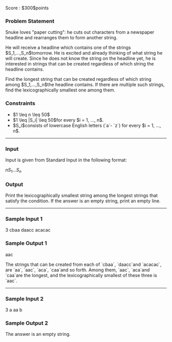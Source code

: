 
<div>

<span>

<span>

<p>
Score : $300$points
</p>

<div>

<section>

### **Problem Statement**

<p>
Snuke loves "paper cutting": he cuts out characters from a newspaper headline and rearranges them to form another string.
</p>

<p>
He will receive a headline which contains one of the strings $S_1,...,S_n$tomorrow.
He is excited and already thinking of what string he will create.
Since he does not know the string on the headline yet, he is interested in strings that can be created regardless of which string the headline contains.
</p>

<p>
Find the longest string that can be created regardless of which string among $S_1,...,S_n$the headline contains.
If there are multiple such strings, find the lexicographically smallest one among them.
</p>

</section>

</div>

<div>

<section>

### **Constraints**

<ul>

<li>
$1 \leq n \leq 50$
</li>

<li>
$1 \leq |S_i| \leq 50$for every $i = 1, ..., n$.
</li>

<li>
$S_i$consists of lowercase English letters (`a`- `z`) for every $i = 1, ..., n$.
</li>

</ul>

</section>

</div>

---

<div>

<div>

<section>

### **Input**

<p>
Input is given from Standard Input in the following format:
</p>

<div>

$n$$S_1$$...$$S_n$
</div>

</section>

</div>

<div>

<section>

### **Output**

<p>
Print the lexicographically smallest string among the longest strings that satisfy the condition.
If the answer is an empty string, print an empty line.
</p>

</section>

</div>

</div>

---

<div>

<section>

### **Sample Input 1**

<div>

3
cbaa
daacc
acacac

</div>

</section>

</div>

<div>

<section>

### **Sample Output 1**

<div>

aac

</div>

<p>
The strings that can be created from each of `cbaa`, `daacc`and `acacac`, are `aa`, `aac`, `aca`, `caa`and so forth.
Among them, `aac`, `aca`and `caa`are the longest, and the lexicographically smallest of these three is `aac`.
</p>

</section>

</div>

---

<div>

<section>

### **Sample Input 2**

<div>

3
a
aa
b

</div>

</section>

</div>

<div>

<section>

### **Sample Output 2**

<div>


</div>

<p>
The answer is an empty string.
</p>

</section>

</div>

</span>

</span>

</div>

